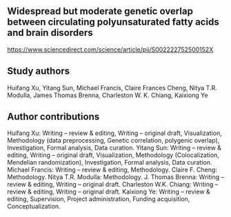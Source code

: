 ## Widespread but moderate genetic overlap between circulating polyunsaturated fatty acids and brain disorders
https://www.sciencedirect.com/science/article/pii/S002222752500152X

## Study authors
Huifang Xu, Yitang Sun, Michael Francis, Claire Frances Cheng, Nitya T.R. Modulla, James Thomas Brenna, Charleston W. K. Chiang, Kaixiong Ye

## Author contributions
Huifang Xu: Writing – review & editing, Writing – original draft, Visualization, Methodology (data preprocessing, Genetic correlation, polygenic overlap), Investigation, Formal analysis, Data curation. Yitang Sun: Writing – review & editing, Writing – original draft, Visualization, Methodology (Colocalization, Mendelian randomization), Investigation, Formal analysis, Data curation. Michael Francis: Writing – review & editing, Methodology. Claire F. Cheng: Methodology. Nitya T.R. Modulla: Methodology. J. Thomas Brenna: Writing – review & editing, Writing – original draft. Charleston W.K. Chiang: Writing – review & editing, Writing – original draft. Kaixiong Ye: Writing – review & editing, Supervision, Project administration, Funding acquisition, Conceptualization.

